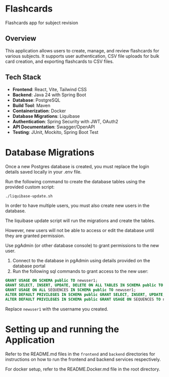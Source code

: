 # Flashcards

Flashcards app for subject revision

## Overview
This application allows users to create, manage, and review flashcards for various subjects. 
It supports user authentication, CSV file uploads for bulk card creation, and exporting flashcards to CSV files.

## Tech Stack
- **Frontend**: React, Vite, Tailwind CSS
- **Backend**: Java 24 with Spring Boot
- **Database**: PostgreSQL
- **Build Tool**: Maven
- **Containerization**: Docker
- **Database Migrations**: Liquibase
- **Authentication**: Spring Security with JWT, OAuth2
- **API Documentation**: Swagger/OpenAPI
- **Testing**: JUnit, Mockito, Spring Boot Test


# Database Migrations
Once a new Postgres database is created, you must replace the login details saved locally in your .env file.

Run the following command to create the database tables using the provided custom script:
```bash
./liquibase-update.sh
```

In order to have multiple users, you must also create new users in the database.

The liquibase update script will run the migrations and create the tables.

However, new users will not be able to access or edit the database until they are granted permission.

Use pgAdmin (or other database console) to grant permissions to the new user.

1. Connect to the database in pgAdmin using details provided on the database portal
2. Run the following sql commands to grant access to the new user:

```sql
GRANT USAGE ON SCHEMA public TO newuser1;
GRANT SELECT, INSERT, UPDATE, DELETE ON ALL TABLES IN SCHEMA public TO newuser1;
GRANT USAGE ON ALL SEQUENCES IN SCHEMA public TO newuser1;
ALTER DEFAULT PRIVILEGES IN SCHEMA public GRANT SELECT, INSERT, UPDATE, DELETE ON TABLES TO newuser1;
ALTER DEFAULT PRIVILEGES IN SCHEMA public GRANT USAGE ON SEQUENCES TO newuser1;
```
Replace `newuser1` with the username you created.

# Setting up and running the Application
Refer to the README.md files in the `frontend` and `backend` directories for instructions on how to run the frontend and backend services respectively.

For docker setup, refer to the README.Docker.md file in the root directory.